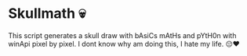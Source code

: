 # Skullmath 💀
This script generates a skull draw with bAsiCs mAtHs and pYtH0n with winApi pixel by pixel. I dont know why am doing this, I hate my life. 😔❤️
